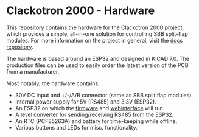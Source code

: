 # Clackotron 2000 - Hardware
This repository contains the hardware for the Clackotron 2000 project, which provides a simple, all-in-one solution for controlling SBB split-flap modules. For more information on the project in general, visit the [docs repository](https://github.com/clackotron/clackotron_docs).

The hardware is based around an ESP32 and designed in KiCAD 7.0. The production files can be used to easily order the latest version of the PCB from a manufacturer.

Most notably, the hardware contains:
* 30V DC input and +/-/A/B connector (same as SBB split flap modules).
* Internal power supply for 5V (RS485) and 3.3V (ESP32).
* An ESP32 on which the [firmware](https://github.com/clackotron/clackotron_firmware) and [webinterface](https://github.com/clackotron/clackotron_webinterface) will run.
* A level converter for sending/receiving RS485 from the ESP32.
* An RTC (PCF85263A) and battery for time-keeping while offline.
* Various buttons and LEDs for misc. functionality.
